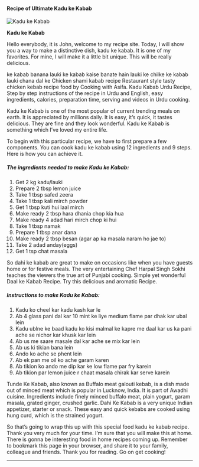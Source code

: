             

#### Recipe of Ultimate Kadu ke Kabab

![Kadu ke Kabab](https://img-global.cpcdn.com/recipes/11551a5a7b2fb760/751x532cq70/kadu-ke-kabab-recipe-main-photo.jpg)

**Kadu ke Kabab**

Hello everybody, it is John, welcome to my recipe site. Today, I will show you a way to make a distinctive dish, kadu ke kabab. It is one of my favorites. For mine, I will make it a little bit unique. This will be really delicious.

ke kabab banana lauki ke kabab kaise banate hain lauki ke chilke ke kabab lauki chana dal ke Chicken shami kabab recipe Restaurant style tasty chicken kebab recipe food by Cooking with Asifa. Kadu Kabab Urdu Recipe, Step by step instructions of the recipe in Urdu and English, easy ingredients, calories, preparation time, serving and videos in Urdu cooking.

Kadu ke Kabab is one of the most popular of current trending meals on earth. It is appreciated by millions daily. It is easy, it’s quick, it tastes delicious. They are fine and they look wonderful. Kadu ke Kabab is something which I’ve loved my entire life.

To begin with this particular recipe, we have to first prepare a few components. You can cook kadu ke kabab using 12 ingredients and 9 steps. Here is how you can achieve it.

##### The ingredients needed to make Kadu ke Kabab:

1.  Get 2 kg kadu/lauki
2.  Prepare 2 tbsp lemon juice
3.  Take 1 tbsp safed zeera
4.  Take 1 tbsp kali mirch powder
5.  Get 1 tbsp kuti hui laal mirch
6.  Make ready 2 tbsp hara dhania chop kia hua
7.  Make ready 4 adad hari mirch chop ki hui
8.  Take 1 tbsp namak
9.  Prepare 1 tbsp anar dana
10.  Make ready 2 tbsp besan (agar ap ka masala naram ho jae to)
11.  Take 2 adad anday(eggs)
12.  Get 1 tsp chat masala

So dahi ke kabab are great to make on occasions like when you have guests home or for festive meals. The very entertaining Chef Harpal Singh Sokhi teaches the viewers the true art of Punjabi cooking. Simple yet wonderful Daal ke Kabab Recipe. Try this delicious and aromatic Recipe.

##### Instructions to make Kadu ke Kabab:

1.  Kadu ko cheel kar kadu kash kar le
2.  Ab 4 glass pani dal kar 10 mint ke liye medium flame par dhak kar ubal lein
3.  Kadu ublne ke baad kadu ko kisi malmal ke kapre me daal kar us ka pani ache se nichor kar khusk kar lein
4.  Ab us me saare masale dal kar ache se mix kar lein
5.  Ab us ki tikian bana lein
6.  Ando ko ache se phent lein
7.  Ab ek pan me oil ko ache garam karen
8.  Ab tikion ko ando me dip kar ke low flame par fry karein
9.  Ab tikion par lemon juice r chaat masala chirak kar serve karein

Tunde Ke Kabab, also known as Buffalo meat galouti kebab, is a dish made out of minced meat which is popular in Lucknow, India. It is part of Awadhi cuisine. Ingredients include finely minced buffalo meat, plain yogurt, garam masala, grated ginger, crushed garlic. Dahi Ke Kabab is a very unique Indian appetizer, starter or snack. These easy and quick kebabs are cooked using hung curd, which is the strained yogurt.

So that’s going to wrap this up with this special food kadu ke kabab recipe. Thank you very much for your time. I’m sure that you will make this at home. There is gonna be interesting food in home recipes coming up. Remember to bookmark this page in your browser, and share it to your family, colleague and friends. Thank you for reading. Go on get cooking!

* * *